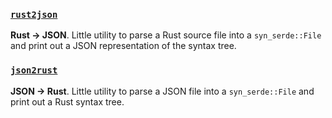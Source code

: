### [`rust2json`](rust2json)

**Rust -> JSON**.
Little utility to parse a Rust source file into a `syn_serde::File` and print out a JSON representation of the syntax tree.

### [`json2rust`](json2rust)

**JSON -> Rust**.
Little utility to parse a JSON file into a `syn_serde::File` and print out a Rust syntax tree.

